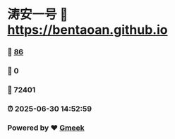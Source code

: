 # 涛安一号 :link: https://bentaoan.github.io 
### :page_facing_up: [86](https://bentaoan.github.io/tag.html) 
### :speech_balloon: 0 
### :hibiscus: 72401 
### :alarm_clock: 2025-06-30 14:52:59 
### Powered by :heart: [Gmeek](https://github.com/Meekdai/Gmeek)
